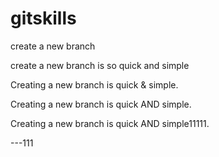 # gitskills
create a new branch

create a new branch is so quick and simple


Creating a new branch is quick & simple.

Creating a new branch is quick AND simple.

Creating a new branch is quick AND simple11111.

---111